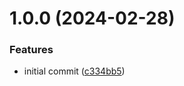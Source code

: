 # 1.0.0 (2024-02-28)


### Features

* initial commit ([c334bb5](https://github.com/FreakeyPlays/healthy/commit/c334bb5bd56b218166280cf58f07696ebd74cece))
